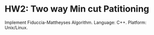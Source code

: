 # HW2: Two way Min cut Patitioning
Implement Fiduccia-Mattheyses Algorithm. 
Language: C++. 
Platform: Unix/Linux. 
